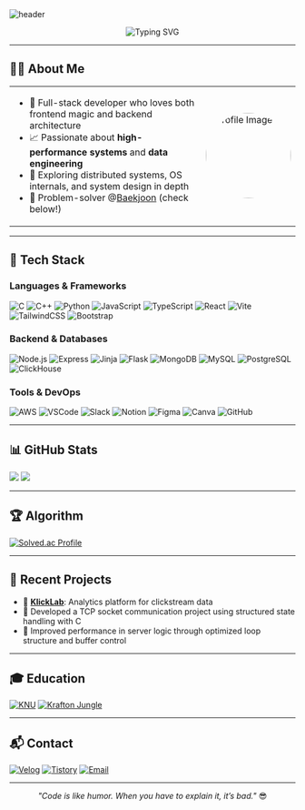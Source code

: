 <!-- ==================== HEADER: pastel waving capsule-render ==================== -->
<img src="https://capsule-render.vercel.app/api?type=waving&color=gradient&height=220&text=Howdy!%20I'm%20Junsik%20Park&fontSize=45&fontAlignY=40&desc=Full-Stack%20Developer%20|%20CS%20Geek&descSize=20&animation=fadeIn" alt="header"/>

<p align="center">
  <img src="https://readme-typing-svg.demolab.com?font=Fira+Code&duration=4000&pause=500&color=42BBFF&width=435&lines=Building+scalable+systems+💻;Crafting+delightful+UIs+🎨;Loving+CS+and+algorithms+💡" alt="Typing SVG" />
</p>

---

<h2>👨‍💻 About Me</h2>

<table>
  <tr>
    <td>

<ul>
  <li>💼 Full-stack developer who loves both frontend magic and backend architecture</li>
  <li>📈 Passionate about <strong>high-performance systems</strong> and <strong>data engineering</strong></li>
  <li>🔎 Exploring distributed systems, OS internals, and system design in depth</li>
  <li>🧩 Problem-solver @<a href="https://solved.ac/qkrwns1478">Baekjoon</a> (check below!)</li>
</ul>

</td>
<td>
  <img src="https://avatars.githubusercontent.com/qkrwns1478" width="150" style="border-radius:50%" alt="Profile Image"/>
</td>
  </tr>
</table>

---

## 🧰 Tech Stack

### Languages & Frameworks  
![C](https://img.shields.io/badge/C-00599C?style=for-the-badge&logo=c&logoColor=white)
![C++](https://img.shields.io/badge/C++-00599C?style=for-the-badge&logo=c%2B%2B&logoColor=white)
![Python](https://img.shields.io/badge/Python-3776AB?style=for-the-badge&logo=python&logoColor=white)
![JavaScript](https://img.shields.io/badge/JavaScript-F7DF1E?style=for-the-badge&logo=javascript&logoColor=black)
![TypeScript](https://img.shields.io/badge/TypeScript-3178C6?style=for-the-badge&logo=typescript&logoColor=white)
![React](https://img.shields.io/badge/React-61DAFB?style=for-the-badge&logo=react&logoColor=black)
![Vite](https://img.shields.io/badge/Vite-646CFF?style=for-the-badge&logo=vite&logoColor=white)
![TailwindCSS](https://img.shields.io/badge/TailwindCSS-38B2AC?style=for-the-badge&logo=tailwind-css&logoColor=white)
![Bootstrap](https://img.shields.io/badge/Bootstrap-7952B3?style=for-the-badge&logo=bootstrap&logoColor=white)

### Backend & Databases  
![Node.js](https://img.shields.io/badge/Node.js-339933?style=for-the-badge&logo=node.js&logoColor=white)
![Express](https://img.shields.io/badge/Express-000000?style=for-the-badge&logo=express&logoColor=white)
![Jinja](https://img.shields.io/badge/Jinja-B41717?style=for-the-badge&logo=jinja&logoColor=white)
![Flask](https://img.shields.io/badge/Flask-000000?style=for-the-badge&logo=flask&logoColor=white)
![MongoDB](https://img.shields.io/badge/MongoDB-47A248?style=for-the-badge&logo=mongodb&logoColor=white)
![MySQL](https://img.shields.io/badge/MySQL-4479A1?style=for-the-badge&logo=mysql&logoColor=white)
![PostgreSQL](https://img.shields.io/badge/PostgreSQL-316192?style=for-the-badge&logo=postgresql&logoColor=white)
![ClickHouse](https://img.shields.io/badge/ClickHouse-F7DF1E?style=for-the-badge&logo=clickhouse&logoColor=black)

### Tools & DevOps  
![AWS](https://img.shields.io/badge/AWS-232F3E?style=for-the-badge&logo=amazonaws&logoColor=white)
![VSCode](https://img.shields.io/badge/VS_Code-007ACC?style=for-the-badge&logo=visualstudiocode&logoColor=white)
![Slack](https://img.shields.io/badge/Slack-4A154B?style=for-the-badge&logo=slack&logoColor=white)
![Notion](https://img.shields.io/badge/Notion-000000?style=for-the-badge&logo=notion&logoColor=white)
![Figma](https://img.shields.io/badge/Figma-F24E1E?style=for-the-badge&logo=figma&logoColor=white)
![Canva](https://img.shields.io/badge/Canva-00C4CC?style=for-the-badge&logo=canva&logoColor=white)
![GitHub](https://img.shields.io/badge/GitHub-100000?style=for-the-badge&logo=github&logoColor=white)

---

## 📊 GitHub Stats

<span>
  <img src="https://github-readme-stats.vercel.app/api?username=qkrwns1478&show_icons=true&theme=vue&hide_border=true" />
</span>
<span>
  <img src="https://github-readme-stats.vercel.app/api/top-langs/?username=qkrwns1478&layout=compact&theme=vue&hide_border=true" />
</span>

---

## 🏆 Algorithm

[![Solved.ac Profile](http://mazassumnida.wtf/api/v2/generate_badge?boj=qkrwns1478)](https://solved.ac/qkrwns1478/)

---

## 🧪 Recent Projects

- 🎨 [**KlickLab**](https://github.com/Eatventory/KlickLab): Analytics platform for clickstream data
- 📡 Developed a TCP socket communication project using structured state handling with C
- 🧠 Improved performance in server logic through optimized loop structure and buffer control

---

## 🎓 Education

[![KNU](https://img.shields.io/badge/KNU-E60000?style=for-the-badge&logo=knu&logoColor=white)](https://knu.ac.kr)
[![Krafton Jungle](https://img.shields.io/badge/Krafton_Jungle-5fcd89?style=for-the-badge&logo=krafton&logoColor=white)](https://jungle.krafton.com/)

---

## 📬 Contact

[![Velog](https://img.shields.io/badge/Velog-20C997?style=for-the-badge&logo=velog&logoColor=white)](https://velog.io/@qkrwns1478)
[![Tistory](https://img.shields.io/badge/Tistory-ff5544?style=for-the-badge&logo=tistory&logoColor=white)](https://munsik22.tistory.com)
[![Email](https://img.shields.io/badge/Email-dd4e41?style=for-the-badge&logo=gmail&logoColor=white)](mailto:qkrwns1478@gmail.com)

---

<!-- Footer Quote -->
<p align="center">
  <em>"Code is like humor. When you have to explain it, it’s bad."</em> 😎
</p>